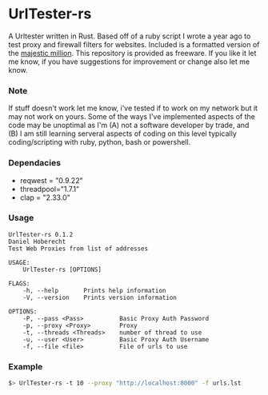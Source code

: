 # UrlTester-rs

A Urltester written in Rust. Based off of a ruby script I wrote a year ago to test proxy and firewall filters for websites. Included is a formatted version of the [majestic million](https://majestic.com/reports/majestic-million). This repository is provided as freeware. If you like it let me know, if you have suggestions for improvement or change also let me know. 

### Note

If stuff doesn't work let me know, i've tested if to work on my network but it may not work on yours. Some of the ways I've implemented aspects of the code may be unoptimal as I'm (A) not a software developer by trade, and (B) I am still learning serveral aspects of coding on this level typically coding/scripting with ruby, python, bash or powershell.
 
### Dependacies
* reqwest = "0.9.22"
* threadpool="1.7.1"
* clap = "2.33.0"

### Usage

```
UrlTester-rs 0.1.2
Daniel Hoberecht
Test Web Proxies from list of addresses

USAGE:
    UrlTester-rs [OPTIONS]

FLAGS:
    -h, --help       Prints help information
    -V, --version    Prints version information

OPTIONS:
    -P, --pass <Pass>          Basic Proxy Auth Password
    -p, --proxy <Proxy>        Proxy
    -t, --threads <Threads>    number of thread to use
    -u, --user <User>          Basic Proxy Auth Username
    -f, --file <file>          File of urls to use
```

### Example

```sh
$> UrlTester-rs -t 10 --proxy "http://localhost:8000" -f urls.lst
```